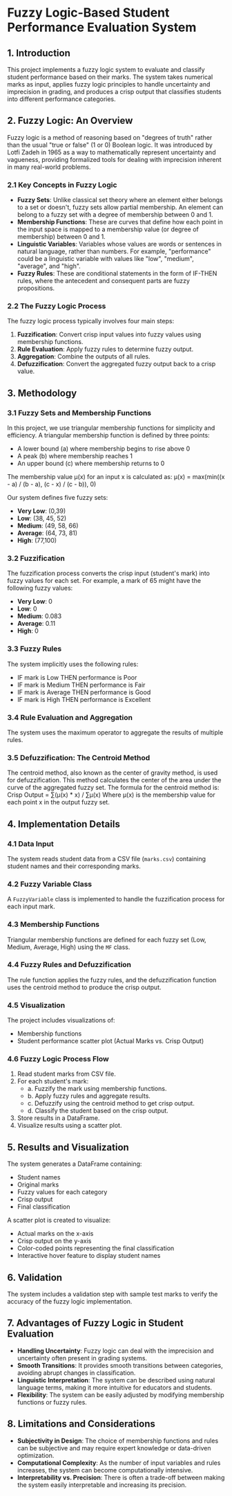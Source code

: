 # Fuzzy Logic-Based Student Performance Evaluation System

## 1. Introduction
This project implements a fuzzy logic system to evaluate and classify student performance based on their marks. The system takes numerical marks as input, applies fuzzy logic principles to handle uncertainty and imprecision in grading, and produces a crisp output that classifies students into different performance categories.

## 2. Fuzzy Logic: An Overview
Fuzzy logic is a method of reasoning based on "degrees of truth" rather than the usual "true or false" (1 or 0) Boolean logic. It was introduced by Lotfi Zadeh in 1965 as a way to mathematically represent uncertainty and vagueness, providing formalized tools for dealing with imprecision inherent in many real-world problems.

### 2.1 Key Concepts in Fuzzy Logic
- **Fuzzy Sets**: Unlike classical set theory where an element either belongs to a set or doesn't, fuzzy sets allow partial membership. An element can belong to a fuzzy set with a degree of membership between 0 and 1.
- **Membership Functions**: These are curves that define how each point in the input space is mapped to a membership value (or degree of membership) between 0 and 1.
- **Linguistic Variables**: Variables whose values are words or sentences in natural language, rather than numbers. For example, "performance" could be a linguistic variable with values like "low", "medium", "average", and "high".
- **Fuzzy Rules**: These are conditional statements in the form of IF-THEN rules, where the antecedent and consequent parts are fuzzy propositions.

### 2.2 The Fuzzy Logic Process
The fuzzy logic process typically involves four main steps:
1. **Fuzzification**: Convert crisp input values into fuzzy values using membership functions.
2. **Rule Evaluation**: Apply fuzzy rules to determine fuzzy output.
3. **Aggregation**: Combine the outputs of all rules.
4. **Defuzzification**: Convert the aggregated fuzzy output back to a crisp value.

## 3. Methodology

### 3.1 Fuzzy Sets and Membership Functions
In this project, we use triangular membership functions for simplicity and efficiency. A triangular membership function is defined by three points:
- A lower bound (a) where membership begins to rise above 0
- A peak (b) where membership reaches 1
- An upper bound (c) where membership returns to 0

The membership value μ(x) for an input x is calculated as:
μ(x) = max(min((x - a) / (b - a), (c - x) / (c - b)), 0)


Our system defines five fuzzy sets:
- **Very Low**: (0,39)
- **Low**: (38, 45, 52)
- **Medium**: (49, 58, 66)
- **Average**: (64, 73, 81)
- **High**: (77,100)

### 3.2 Fuzzification
The fuzzification process converts the crisp input (student's mark) into fuzzy values for each set. For example, a mark of 65 might have the following fuzzy values:
- **Very Low**: 0
- **Low**: 0
- **Medium**: 0.083
- **Average**: 0.11
- **High**: 0

### 3.3 Fuzzy Rules
The system implicitly uses the following rules:
- IF mark is Low THEN performance is Poor
- IF mark is Medium THEN performance is Fair
- IF mark is Average THEN performance is Good
- IF mark is High THEN performance is Excellent

### 3.4 Rule Evaluation and Aggregation
The system uses the maximum operator to aggregate the results of multiple rules. 

### 3.5 Defuzzification: The Centroid Method
The centroid method, also known as the center of gravity method, is used for defuzzification. This method calculates the center of the area under the curve of the aggregated fuzzy set.
The formula for the centroid method is:
Crisp Output = ∑(μ(x) * x) / ∑μ(x)
Where μ(x) is the membership value for each point x in the output fuzzy set.

## 4. Implementation Details

### 4.1 Data Input
The system reads student data from a CSV file (`marks.csv`) containing student names and their corresponding marks.

### 4.2 Fuzzy Variable Class
A `FuzzyVariable` class is implemented to handle the fuzzification process for each input mark.

### 4.3 Membership Functions
Triangular membership functions are defined for each fuzzy set (Low, Medium, Average, High) using the `MF` class.

### 4.4 Fuzzy Rules and Defuzzification
The rule function applies the fuzzy rules, and the defuzzification function uses the centroid method to produce the crisp output.

### 4.5 Visualization
The project includes visualizations of:
- Membership functions
- Student performance scatter plot (Actual Marks vs. Crisp Output)

### 4.6 Fuzzy Logic Process Flow
1. Read student marks from CSV file.
2. For each student's mark:
    - a. Fuzzify the mark using membership functions.
    - b. Apply fuzzy rules and aggregate results.
    - c. Defuzzify using the centroid method to get crisp output.
    - d. Classify the student based on the crisp output.
3. Store results in a DataFrame.
4. Visualize results using a scatter plot.

## 5. Results and Visualization
The system generates a DataFrame containing:
- Student names
- Original marks
- Fuzzy values for each category
- Crisp output
- Final classification

A scatter plot is created to visualize:
- Actual marks on the x-axis
- Crisp output on the y-axis
- Color-coded points representing the final classification
- Interactive hover feature to display student names

## 6. Validation
The system includes a validation step with sample test marks to verify the accuracy of the fuzzy logic implementation.

## 7. Advantages of Fuzzy Logic in Student Evaluation
- **Handling Uncertainty**: Fuzzy logic can deal with the imprecision and uncertainty often present in grading systems.
- **Smooth Transitions**: It provides smooth transitions between categories, avoiding abrupt changes in classification.
- **Linguistic Interpretation**: The system can be described using natural language terms, making it more intuitive for educators and students.
- **Flexibility**: The system can be easily adjusted by modifying membership functions or fuzzy rules.

## 8. Limitations and Considerations
- **Subjectivity in Design**: The choice of membership functions and rules can be subjective and may require expert knowledge or data-driven optimization.
- **Computational Complexity**: As the number of input variables and rules increases, the system can become computationally intensive.
- **Interpretability vs. Precision**: There is often a trade-off between making the system easily interpretable and increasing its precision.
